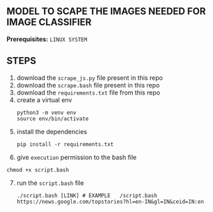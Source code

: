 ## MODEL TO SCAPE THE IMAGES NEEDED FOR IMAGE CLASSIFIER

**Prerequisites:** `LINUX SYSTEM`

## STEPS 
1. download the `scrape_js.py` file present in this repo
2. download the `scrape.bash` file present in this repo
3. download the `requirements.txt` file from this repo
4. create a virtual env
	```
	python3 -m venv env
	source env/bin/activate
	```
5. install the dependencies
	```
	pip install -r requirements.txt
	```
6. give  `execution` permission to the bash file
  ```
  chmod +x script.bash
  ```
7. run the `script.bash` file

	```
	./script.bash [LINK] # EXAMPLE   /script.bash https://news.google.com/topstories?hl=en-IN&gl=IN&ceid=IN:en
	```
